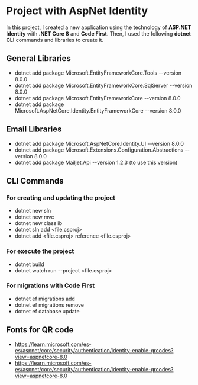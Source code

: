 # Project with AspNet Identity

In this project, I created a new application using the technology of **ASP.NET Identity** with **.NET Core 8** and **Code First**. Then, I used the following **dotnet CLI** commands and libraries to create it.

## General Libraries

- dotnet add package Microsoft.EntityFrameworkCore.Tools --version 8.0.0
- dotnet add package Microsoft.EntityFrameworkCore.SqlServer --version 8.0.0
- dotnet add package Microsoft.EntityFrameworkCore --version 8.0.0
- dotnet add package Microsoft.AspNetCore.Identity.EntityFrameworkCore --version 8.0.0

## Email Libraries

- dotnet add package Microsoft.AspNetCore.Identity.UI --version 8.0.0
- dotnet add package Microsoft.Extensions.Configuration.Abstractions --version 8.0.0
- dotnet add package Mailjet.Api --version 1.2.3 (to use this version)

## CLI Commands

### For creating and updating the project

- dotnet new sln
- dotnet new mvc
- dotnet new classlib
- dotnet sln add <file.csproj>
- dotnet add <file.csproj> reference <file.csproj>

### For execute the project
- dotnet build
- dotnet watch run --project <file.csproj>

### For migrations with Code First

- dotnet ef migrations add <name-new-migration>
- dotnet ef migrations remove
- dotnet ef database update

## Fonts for QR code
- https://learn.microsoft.com/es-es/aspnet/core/security/authentication/identity-enable-qrcodes?view=aspnetcore-8.0
- https://learn.microsoft.com/es-es/aspnet/core/security/authentication/identity-enable-qrcodes?view=aspnetcore-8.0